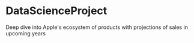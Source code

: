 # DataScienceProject

Deep dive into Apple's ecosystem of products with projections of sales in upcoming years
